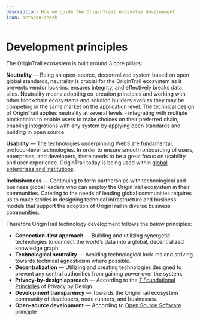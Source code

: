 ```yaml
---
description: How we guide the OriginTrail ecosystem development
icon: octagon-check
---
```


# Development principles

The OriginTrail ecosystem is built around 3 core pillars:

**Neutrality** — Being an open-source, decentralized system based on open global standards, neutrality is crucial for the OriginTrail ecosystem as it prevents vendor lock-ins, ensures integrity, and effectively breaks data silos. Neutrality means adopting co-creation principles and working with other blockchain ecosystems and solution builders even as they may be competing in the same market on the application level. The technical design of OriginTrail applies neutrality at several levels - integrating with multiple blockchains to enable users to make choices on their preferred chain, enabling integrations with any system by applying open standards and building in open source.

**Usability** — The technologies underpinning Web3 are fundamental, protocol-level technologies. In order to ensure smooth onboarding of users, enterprises, and developers, there needs to be a great focus on usability and user experience. OriginTrail today is being used within [global enterprises and institutions](https://origintrail.io/solutions/overview).&#x20;

**Inclusiveness** — Continuing to form partnerships with technological and business global leaders who can employ the OriginTrail ecosystem in their communities. Catering to the needs of leading global communities requires us to make strides in designing technical infrastructure and business models that support the adoption of OriginTrail in diverse business communities.

Therefore OriginTrail technology development follows the below principles:

* **Connection-first approach** — Building and utilizing synergetic technologies to connect the world’s data into a global, decentralized knowledge graph.
* **Technological neutrality** — Avoiding technological lock-ins and striving towards technical agnosticism where possible.
* **Decentralization** — Utilizing and creating technologies designed to prevent any central authorities from gaining power over the system.
* **Privacy-by-design approach** — According to the [7 Foundational Principles](https://privacy.ucsc.edu/resources/privacy-by-design---foundational-principles.pdf) of Privacy by Design
* **Development transparency** — Towards the OriginTrail ecosystem community of developers, node runners, and businesses.
* **Open-source development** — According to [Open Source Software](https://en.wikipedia.org/wiki/Open-source_model) principle
